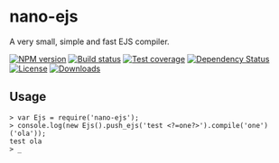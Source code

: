 # nano-ejs

A very small, simple and fast EJS compiler.


[![NPM version][npm-image]][npm-url]
[![Build status][travis-image]][travis-url]
[![Test coverage][coveralls-image]][coveralls-url]
[![Dependency Status][david-image]][david-url]
[![License][license-image]][license-url]
[![Downloads][downloads-image]][downloads-url]

## Usage

```
> var Ejs = require('nano-ejs');
> console.log(new Ejs().push_ejs('test <?=one?>').compile('one')('ola'));
test ola
> _
```



[gitter-image]: https://badges.gitter.im/Holixus/nano-ejs.png
[gitter-url]: https://gitter.im/Holixus/nano-ejs
[npm-image]: https://img.shields.io/npm/v/nano-ejs.svg?style=flat-square
[npm-url]: https://npmjs.org/package/nano-ejs
[github-tag]: http://img.shields.io/github/tag/Holixus/nano-ejs.svg?style=flat-square
[github-url]: https://github.com/Holixus/nano-ejs/tags
[travis-image]: https://travis-ci.org/Holixus/nano-ejs.svg?branch=master
[travis-url]: https://travis-ci.org/Holixus/nano-ejs
[coveralls-image]: https://img.shields.io/coveralls/Holixus/nano-ejs.svg?style=flat-square
[coveralls-url]: https://coveralls.io/r/Holixus/nano-ejs
[david-image]: http://img.shields.io/david/Holixus/nano-ejs.svg?style=flat-square
[david-url]: https://david-dm.org/Holixus/nano-ejs
[license-image]: http://img.shields.io/npm/l/nano-ejs.svg?style=flat-square
[license-url]: LICENSE
[downloads-image]: http://img.shields.io/npm/dm/nano-ejs.svg?style=flat-square
[downloads-url]: https://npmjs.org/package/nano-ejs
